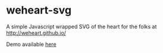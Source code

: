 weheart-svg
===========

A simple Javascript wrapped SVG of the heart for the folks at http://weheart.github.io/

Demo available [here](http://yoiang.github.io/weheart-svg/)
